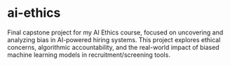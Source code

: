 # ai-ethics
Final capstone project for my AI Ethics course, focused on uncovering and analyzing bias in AI-powered hiring systems. This project explores ethical concerns, algorithmic accountability, and the real-world impact of biased machine learning models in recruitment/screening tools.
